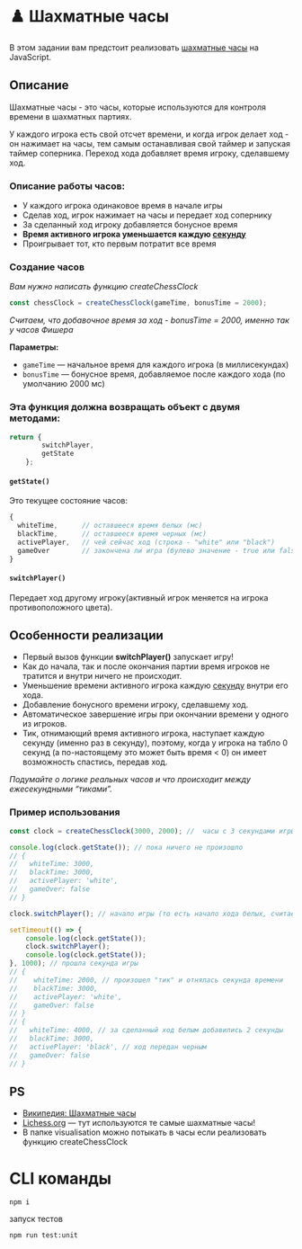 # ♟️ Шахматные часы

В этом задании вам предстоит реализовать [шахматные часы](https://ru.wikipedia.org/wiki/Шахматные_часы) на JavaScript.

## Описание

Шахматные часы - это часы, которые используются для контроля времени в шахматных партиях. 

У каждого игрока есть свой отсчет времени, и когда игрок делает ход - он нажимает на часы, тем самым останавливая свой таймер и запуская таймер соперника. Переход хода добавляет время игроку, сделавшему ход.

### Описание работы часов:

- У каждого игрока одинаковое время в начале игры
- Сделав ход, игрок нажимает на часы и передает ход сопернику
- За сделанный ход игроку добавляется бонусное время
- **Время активного игрока уменьшается каждую <u>секунду</u>**
- Проигрывает тот, кто первым потратит все время

### Создание часов
*Вам нужно написать функцию createChessClock*

```javascript
const chessClock = createChessClock(gameTime, bonusTime = 2000);
```

*Считаем, что добавочное время за ход - bonusTime = 2000, именно так у часов Фишера*

**Параметры:**
- `gameTime` — начальное время для каждого игрока (в миллисекундах)
- `bonusTime` — бонусное время, добавляемое после каждого хода (по умолчанию 2000 мс)

### Эта функция должна возвращать объект с двумя методами:

```javascript
return {
        switchPlayer,
        getState
    };
```

#### `getState()`

Это текущее состояние часов:

```javascript
{
  whiteTime,      // оставшееся время белых (мс)
  blackTime,      // оставшееся время черных (мс)
  activePlayer,   // чей сейчас ход (строка - "white" или "black")
  gameOver        // закончена ли игра (булево значение - true или false)
}
```

#### `switchPlayer()`

Передает ход другому игроку(активный игрок меняется на игрока противоположного цвета).

## Особенности реализации

-  Первый вызов функции **switchPlayer()** запускает игру!
-  Как до начала, так и после окончания партии время игроков не тратится и внутри ничего не происходит.
-  Уменьшение времени активного игрока каждую <u>секунду</u> внутри его хода.
-  Добавление бонусного времени игроку, сделавшему ход.
-  Автоматическое завершение игры при окончании времени у одного из игроков.
-  Тик, отнимающий время активного игрока, наступает каждую секунду (именно раз в секунду), поэтому, когда у игрока на табло 0 секунд (а по-настоящему это может быть время < 0) он имеет возможность спастись, передав ход.

*Подумайте о логике реальных часов и что происходит между ежесекундными “тиками”.*

### Пример использования

```javascript
const clock = createChessClock(3000, 2000); //  часы с 3 секундами игры для каждого игрока и 2 секундами прибавления за ход

console.log(clock.getState()); // пока ничего не произошло
// {
//   whiteTime: 3000,
//   blackTime: 3000,
//   activePlayer: 'white',
//   gameOver: false
// }

clock.switchPlayer(); // начало игры (то есть начало хода белых, считаем, что белые всегда ходят первыми)

setTimeout(() => {
    console.log(clock.getState());
    clock.switchPlayer();
    console.log(clock.getState());
}, 1000); // прошла секунда игры
// {
//    whiteTime: 2000, // произошел "тик" и отнялась секунда времени
//    blackTime: 3000,
//    activePlayer: 'white',
//    gameOver: false
// }
// {
//   whiteTime: 4000, // за сделанный ход белым добавились 2 секунды
//   blackTime: 3000,
//   activePlayer: 'black', // ход передан черным
//   gameOver: false
// }

```

## PS

- [Википедия: Шахматные часы](https://ru.wikipedia.org/wiki/Шахматные_часы)
- [Lichess.org](https://lichess.ru) — тут используются те самые шахматные часы!
- В папке visualisation можно потыкать в часы если реализовать функцию createChessClock



# CLI команды

```
npm i
```

запуск тестов
```
npm run test:unit
```

